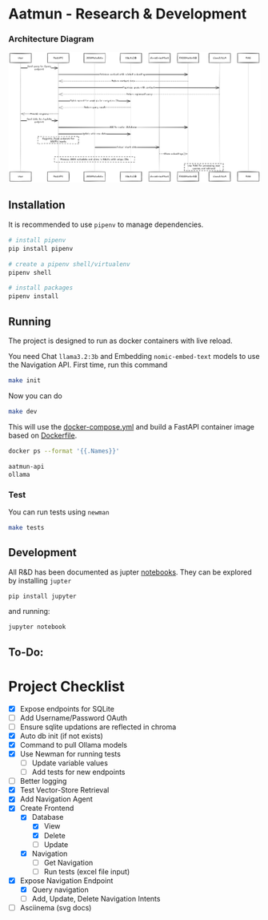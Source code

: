 # Aatmun - Research & Development

### Architecture Diagram

![NavigationDiagram](./data/images/navigation_diagram.png)

## Installation

It is recommended to use `pipenv` to manage dependencies.

```bash
# install pipenv
pip install pipenv
```

```bash
# create a pipenv shell/virtualenv
pipenv shell
```

```bash
# install packages
pipenv install
```

## Running

The project is designed to run as docker containers with live reload.

You need Chat `llama3.2:3b` and Embedding `nomic-embed-text` models to use the Navigation API. First time, run this command

```bash
make init
```

Now you can do

```bash
make dev
```

This will use the [docker-compose.yml](./docker-compose.yml) and build a FastAPI container image based on [Dockerfile](./Dockerfile).

```bash
docker ps --format '{{.Names}}'
```

```
aatmun-api
ollama
```

### Test

You can run tests using `newman`

```bash
make tests
```

## Development

All R&D has been documented as jupter [notebooks](./notebooks/). They can be explored by installing `jupter`

```bash
pip install jupyter
```

and running:

```bash
jupyter notebook
```

## To-Do:

# Project Checklist

- [x] Expose endpoints for SQLite
- [ ] Add Username/Password OAuth
- [ ] Ensure sqlite updations are reflected in chroma
- [x] Auto db init (if not exists) 
- [x] Command to pull Ollama models
- [X] Use Newman for running tests
    - [ ] Update variable values
    - [ ] Add tests for new endpoints
- [ ] Better logging
- [x] Test Vector-Store Retrieval
- [x] Add Navigation Agent
- [x] Create Frontend
    - [x] Database
        - [x] View
        - [x] Delete
        - [ ] Update
    - [x] Navigation
        - [ ] Get Navigation
        - [ ] Run tests (excel file input)
    
- [x] Expose Navigation Endpoint
    - [x] Query navigation
    - [ ] Add, Update, Delete Navigation Intents
- [ ] Asciinema (svg docs) 